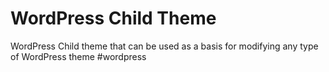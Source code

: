 # WordPress Child Theme
WordPress Child theme that can be used as a basis for modifying any type of WordPress theme #wordpress
